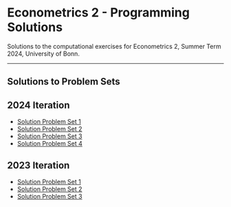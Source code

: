 # Econometrics 2 - Programming Solutions

Solutions to the computational exercises for Econometrics 2, Summer Term 2024,
University of Bonn.

______________________________________________________________________

## Solutions to Problem Sets

## 2024 Iteration

- [Solution Problem Set 1](https://nbviewer.org/github/timmens/metrics-ta/blob/main/2024/ps1.ipynb)
- [Solution Problem Set 2](https://nbviewer.org/github/timmens/metrics-ta/blob/main/2024/ps2.ipynb)
- [Solution Problem Set 3](https://nbviewer.org/github/timmens/metrics-ta/blob/main/2024/ps3.ipynb)
- [Solution Problem Set 4](https://nbviewer.org/github/timmens/metrics-ta/blob/main/2024/ps4.ipynb)

## 2023 Iteration

- [Solution Problem Set 1](https://nbviewer.org/github/timmens/metrics-ta/blob/main/2023/ps1.ipynb)
- [Solution Problem Set 2](https://nbviewer.org/github/timmens/metrics-ta/blob/main/2023/ps2.ipynb)
- [Solution Problem Set 3](https://nbviewer.org/github/timmens/metrics-ta/blob/main/2023/ps3.ipynb)
